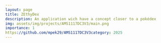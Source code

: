```yaml
---
layout: page
title: ZEthyDex
description: An application wich have a concept closer to a pokédex
img: assets/img/projects/AMS1117DC3V3/main.png
importance: 1
https://github.com/mpek29/AMS1117DC3V3category: 2025
---
```



